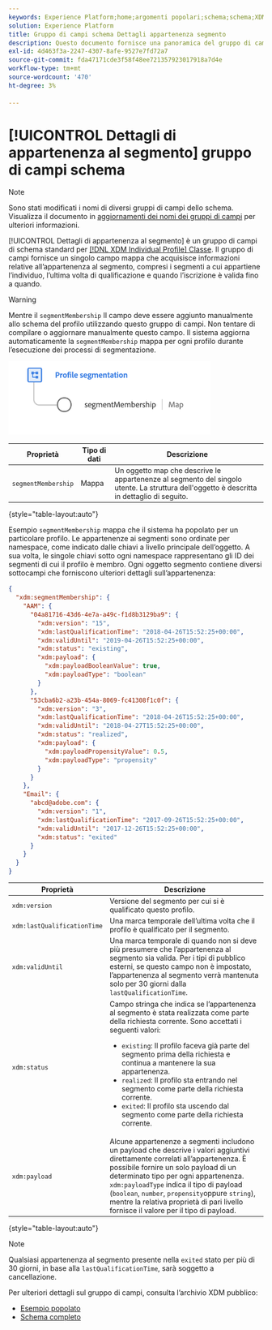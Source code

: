 ```yaml
---
keywords: Experience Platform;home;argomenti popolari;schema;schema;XDM;profilo individuale;campi;schemi;schemi;segmenti;appartenenza segmento;appartenenza segmento;struttura schema;mappa;mappa;
solution: Experience Platform
title: Gruppo di campi schema Dettagli appartenenza segmento
description: Questo documento fornisce una panoramica del gruppo di campi di schema Dettagli appartenenza segmento.
exl-id: 4d463f3a-2247-4307-8afe-9527e7fd72a7
source-git-commit: fda47171cde3f58f48ee721357923017918a7d4e
workflow-type: tm+mt
source-wordcount: '470'
ht-degree: 3%

---
```



# [!UICONTROL Dettagli di appartenenza al segmento] gruppo di campi schema

>[!NOTE]
>
>Sono stati modificati i nomi di diversi gruppi di campi dello schema. Visualizza il documento in [aggiornamenti dei nomi dei gruppi di campi](../name-updates.md) per ulteriori informazioni.

[!UICONTROL Dettagli di appartenenza al segmento] è un gruppo di campi di schema standard per [[!DNL XDM Individual Profile] Classe](../../classes/individual-profile.md). Il gruppo di campi fornisce un singolo campo mappa che acquisisce informazioni relative all’appartenenza al segmento, compresi i segmenti a cui appartiene l’individuo, l’ultima volta di qualificazione e quando l’iscrizione è valida fino a quando.

>[!WARNING]
>
>Mentre il `segmentMembership` Il campo deve essere aggiunto manualmente allo schema del profilo utilizzando questo gruppo di campi. Non tentare di compilare o aggiornare manualmente questo campo. Il sistema aggiorna automaticamente la `segmentMembership` mappa per ogni profilo durante l’esecuzione dei processi di segmentazione.

<img src="../../images/data-types/profile-segmentation.png" width="400" /><br />

| Proprietà | Tipo di dati | Descrizione |
| --- | --- | --- |
| `segmentMembership` | Mappa | Un oggetto map che descrive le appartenenze al segmento del singolo utente. La struttura dell&#39;oggetto è descritta in dettaglio di seguito. |

{style=&quot;table-layout:auto&quot;}

Esempio `segmentMembership` mappa che il sistema ha popolato per un particolare profilo. Le appartenenze ai segmenti sono ordinate per namespace, come indicato dalle chiavi a livello principale dell’oggetto. A sua volta, le singole chiavi sotto ogni namespace rappresentano gli ID dei segmenti di cui il profilo è membro. Ogni oggetto segmento contiene diversi sottocampi che forniscono ulteriori dettagli sull’appartenenza:

```json
{
  "xdm:segmentMembership": {
    "AAM": {
      "04a81716-43d6-4e7a-a49c-f1d8b3129ba9": {
        "xdm:version": "15",
        "xdm:lastQualificationTime": "2018-04-26T15:52:25+00:00",
        "xdm:validUntil": "2019-04-26T15:52:25+00:00",
        "xdm:status": "existing",
        "xdm:payload": {
          "xdm:payloadBooleanValue": true,
          "xdm:payloadType": "boolean"
        }
      },
      "53cba6b2-a23b-454a-8069-fc41308f1c0f": {
        "xdm:version": "3",
        "xdm:lastQualificationTime": "2018-04-26T15:52:25+00:00",
        "xdm:validUntil": "2018-04-27T15:52:25+00:00",
        "xdm:status": "realized",
        "xdm:payload": {
          "xdm:payloadPropensityValue": 0.5,
          "xdm:payloadType": "propensity"
        }
      }
    },
    "Email": {
      "abcd@adobe.com": {
        "xdm:version": "1",
        "xdm:lastQualificationTime": "2017-09-26T15:52:25+00:00",
        "xdm:validUntil": "2017-12-26T15:52:25+00:00",
        "xdm:status": "exited"
      }
    }
  }
}
```

| Proprietà | Descrizione |
| --- | --- |
| `xdm:version` | Versione del segmento per cui si è qualificato questo profilo. |
| `xdm:lastQualificationTime` | Una marca temporale dell’ultima volta che il profilo è qualificato per il segmento. |
| `xdm:validUntil` | Una marca temporale di quando non si deve più presumere che l’appartenenza al segmento sia valida. Per i tipi di pubblico esterni, se questo campo non è impostato, l’appartenenza al segmento verrà mantenuta solo per 30 giorni dalla `lastQualificationTime`. |
| `xdm:status` | Campo stringa che indica se l’appartenenza al segmento è stata realizzata come parte della richiesta corrente. Sono accettati i seguenti valori: <ul><li>`existing`: Il profilo faceva già parte del segmento prima della richiesta e continua a mantenere la sua appartenenza.</li><li>`realized`: Il profilo sta entrando nel segmento come parte della richiesta corrente.</li><li>`exited`: Il profilo sta uscendo dal segmento come parte della richiesta corrente.</li></ul> |
| `xdm:payload` | Alcune appartenenze a segmenti includono un payload che descrive i valori aggiuntivi direttamente correlati all’appartenenza. È possibile fornire un solo payload di un determinato tipo per ogni appartenenza. `xdm:payloadType` indica il tipo di payload (`boolean`, `number`, `propensity`oppure `string`), mentre la relativa proprietà di pari livello fornisce il valore per il tipo di payload. |

{style=&quot;table-layout:auto&quot;}

>[!NOTE]
>
>Qualsiasi appartenenza al segmento presente nella `exited` stato per più di 30 giorni, in base alla `lastQualificationTime`, sarà soggetto a cancellazione.

Per ulteriori dettagli sul gruppo di campi, consulta l’archivio XDM pubblico:

* [Esempio popolato](https://github.com/adobe/xdm/blob/master/components/fieldgroups/profile/profile-personal-details.example.1.json)
* [Schema completo](https://github.com/adobe/xdm/blob/master/components/fieldgroups/profile/profile-personal-details.schema.json)
